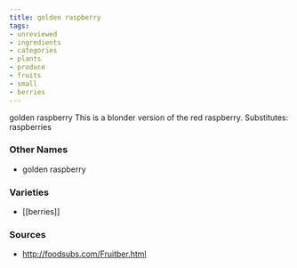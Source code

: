 ```yaml
---
title: golden raspberry
tags:
- unreviewed
- ingredients
- categories
- plants
- produce
- fruits
- small
- berries
---
```

golden raspberry This is a blonder version of the red raspberry. Substitutes: raspberries

### Other Names

* golden raspberry

### Varieties

* [[berries]]

### Sources
* http://foodsubs.com/Fruitber.html
